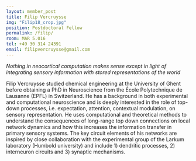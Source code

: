 ```yaml
---
layout: member_post
title: Filip Vercruysse
img: "Filip18_crop.jpg"
position: Postdoctoral Fellow
permalink: /filip/
room: MAR 5.016
tel: +49 30 314 24391
email: filipvercruysse@gmail.com
---
```

<i>Nothing in neocortical computation makes sense except in light of integrating sensory information with stored representations of the world</i>

Filip Vercruysse studied chemical engineering at the University of Ghent before obtaining a PhD in Neuroscience from the École Polytechnique de Lausanne (EPFL) in Switzerland. He has a background in both experimental and computational neuroscience and is deeply interested in the role of top-down processes, i.e. expectation, attention, contextual modulation, on sensory representation. He uses computational and theoretical methods to understand the consequences of long-range top down connections on local network dynamics and how this increases the information transfer in primary sensory systems. The key circuit elements of his networks are inspired by close collaboration with the experimental group of the Larkum laboratory (Humbold university) and include 1) dendritic processes, 2) interneuron circuits and 3) synaptic mechanisms.
